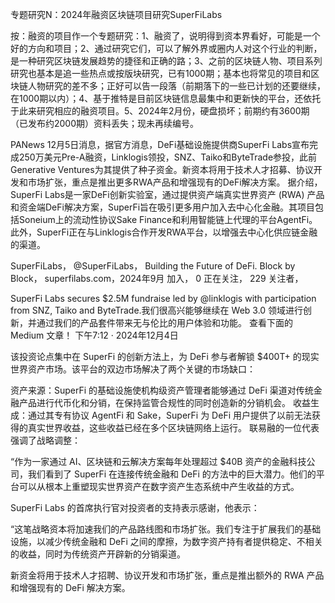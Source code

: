 专题研究N：2024年融资区块链项目研究SuperFiLabs

按：融资的项目作一个专题研究：1、融资了，说明得到资本界看好，可能是一个好的方向和项目；2、通过研究它们，可以了解外界或圈内人对这个行业的判断，是一种研究区块链发展趋势的捷径和正确的路；3、之前的区块链人物、项目系列研究也基本是追一些热点或按版块研究，已有1000期；基本也将常见的项目和区块链人物研究的差不多；正好可以告一段落（前期落下的一些已计划的还要继续，在1000期以内）；4、基于推特是目前区块链信息最集中和更新快的平台，还依托于此来研究相应的融资项目。5、2024年2月份，硬盘损坏；前期约有3600期（已发布约2000期）资料丢失；现未再续编号。

PANews 12月5日消息，据官方消息，DeFi基础设施提供商SuperFi Labs宣布完成250万美元Pre-A融资，Linklogis领投，SNZ、Taiko和ByteTrade参投，此前Generative Ventures为其提供了种子资金。新资本将用于技术人才招募、协议开发和市场扩张，重点是推出更多RWA产品和增强现有的DeFi解决方案。
据介绍，SuperFi Labs是一家DeFi创新实验室，通过提供资产端真实世界资产 (RWA) 产品和资金端DeFi解决方案，SuperFi旨在吸引更多用户加入去中心化金融。其项目包括Soneium上的流动性协议Sake Finance和利用智能链上代理的平台AgentFi。此外，SuperFi正在与Linklogis合作开发RWA平台，以增强去中心化供应链金融的渠道。

SuperFiLabs，
@SuperFiLabs，
Building the Future of DeFi.
Block by Block，
superfilabs.com，2024年9月 加入，
0 正在关注，
229 关注者，


SuperFi Labs secures $2.5M fundraise led by 
@linklogis
 with participation from SNZ, Taiko and ByteTrade.我们很高兴能够继续在 Web 3.0 领域进行创新，并通过我们的产品套件带来无与伦比的用户体验和功能。
查看下面的 Medium 文章！ 下午7:12 · 2024年12月4日

该投资论点集中在 SuperFi 的创新方法上，为 DeFi 参与者解锁 $400T+ 的现实世界资产市场。该平台的双边市场解决了两个关键的市场缺口：

资产来源：SuperFi 的基础设施使机构级资产管理者能够通过 DeFi 渠道对传统金融产品进行代币化和分销，在保持监管合规性的同时创造新的分销机会。
收益生成：通过其专有协议 AgentFi 和 Sake，SuperFi 为 DeFi 用户提供了以前无法获得的真实世界收益，这些收益已经在多个区块链网络上运行。
联易融的一位代表强调了战略调整：

“作为一家通过 AI、区块链和云解决方案每年处理超过 $40B 资产的金融科技公司，我们看到了 SuperFi 在连接传统金融和 DeFi 的方法中的巨大潜力。他们的平台可以从根本上重塑现实世界资产在数字资产生态系统中产生收益的方式。

SuperFi Labs 的首席执行官对投资者的支持表示感谢，他表示：

“这笔战略资本将加速我们的产品路线图和市场扩张。我们专注于扩展我们的基础设施，以减少传统金融和 DeFi 之间的摩擦，为数字资产持有者提供稳定、不相关的收益，同时为传统资产开辟新的分销渠道。

新资金将用于技术人才招聘、协议开发和市场扩张，重点是推出额外的 RWA 产品和增强现有的 DeFi 解决方案。